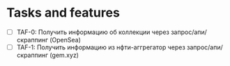 # Tasks and features

- [ ] TAF-0: Получить информацию об коллекции через запрос/апи/скраппинг (OpenSea)
- [ ] TAF-1: Получить информацию из нфти-аггрегатор через запрос/апи/скраппинг (gem.xyz)